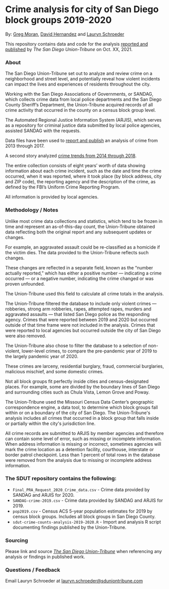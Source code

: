 # Crime analysis for city of San Diego block groups 2019-2020
By: [Greg Moran](https://www.sandiegouniontribune.com/sdut-greg-moran-staff.html), [David Hernandez](https://www.sandiegouniontribune.com/sdut-david-hernandez-staff.html) and [Lauryn Schroeder](https://www.sandiegouniontribune.com/sdut-lauryn-schroeder-staff.html)

This repository contains data and code for the analysis [reported and published](XXXXX) by *The San Diego Union-Tribune* on Oct. XX, 2021.

### About

The San Diego Union-Tribune set out to analyze and review crime on a neighborhood and street level, and potentially reveal how violent incidents can impact the lives and experiences of residents throughout the city.

Working with the San Diego Associations of Governments, or SANDAG, which collects crime data from local police departments and the San Diego County Sheriff’s Department, the Union-Tribune acquired records of all crime activity that occurred in the county on a census block group level.

The Automated Regional Justice Information System (ARJIS), which serves as a repository for criminal justice data submitted by local police agencies, assisted SANDAG with the requests.

Data files have been used to [report and publish](https://www.sandiegouniontribune.com/story/2019-03-28/crime-counts-as-crime-falls-to-record-lows-some-neighborhoods-are-left-behind) an analysis of crime from 2013 through 2017.

A second story analyzed [crime trends from 2014 through 2018](https://www.sandiegouniontribune.com/news/public-safety/story/2019-06-05/more-city-neighborhoods-see-increase-in-violent-crimes-new-data-analysis-shows).

The entire collection consists of eight years’ worth of data showing information about each crime incident, such as the date and time the crime occurred, when it was reported, where it took place (by block address, city and ZIP code), the reporting agency and the description of the crime, as defined by the FBI’s Uniform Crime Reporting Program.

All information is provided by local agencies.

### Methodology / Notes

Unlike most crime data collections and statistics, which tend to be frozen in time and represent an as-of-this-day count, the Union-Tribune obtained data reflecting both the original report and any subsequent updates or changes.

For example, an aggravated assault could be re-classified as a homicide if the victim dies. The data provided to the Union-Tribune reflects such changes.

These changes are reflected in a separate field, known as the “number actually reported,” which has either a positive number — indicating a crime occurred — or a negative number, indicating the crime changed or was proven unfounded.

The Union-Tribune used this field to calculate all crime totals in the analysis.

The Union-Tribune filtered the database to include only violent crimes — robberies, strong arm robberies, rapes, attempted rapes, murders and aggravated assaults — that listed San Diego police as the responding agency. Crimes that were reported between 2019 and 2020 but occurred outside of that time frame were not included in the analysis. Crimes that were reported to local agencies but occurred outside the city of San Diego were also removed.

The Union-Tribune also chose to filter the database to a selection of non-violent, lower-level crimes, to compare the pre-pandemic year of 2019 to the largely pandemic year of 2020.

These crimes are larceny, residential burglary, fraud, commercial burglaries, malicious mischief, and some domestic crimes.

Not all block groups fit perfectly inside cities and census-designated places. For example, some are divided by the boundary lines of San Diego and surrounding cities such as Chula Vista, Lemon Grove and Poway.

The Union-Tribune used the Missouri Census Data Center’s geographic correspondence engine, a data tool, to determine which block groups fall within or on a boundary of the city of San Diego. The Union-Tribune's analysis includes all crimes that occurred in a block group that falls inside or partially within the city's jurisdiction line.

All crime records are submitted to ARJIS by member agencies and therefore can contain some level of error, such as missing or incomplete information. When address information is missing or incorrect, sometimes agencies will mark the crime location as a detention facility, courthouse, interstate or border patrol checkpoint. Less than 1 percent of total rows in the database were removed from the analysis due to missing or incomplete address information.

### The SDUT repository contains the following:

- `Final_PRA_Request_2020_Crime_data.csv` - Crime data provided by SANDAG and ARJIS for 2020.
- `SANDAG-crime-2019.csv` - Crime data provided by SANDAG and ARJIS for 2019.
- `pop2019.csv` - Census ACS 5-year population estimates for 2019 by census block groups. Includes all block groups in San Diego County.
- `sdut-crime-counts-analysis-2019-2020.R` - Import and analysis R script documenting findings published by the Union-Tribune.

### Sourcing
Please link and source [*The San Diego Union-Tribune*](https://www.sandiegouniontribune.com/) when referencing any analysis or findings in published work.

### Questions / Feedback

Email Lauryn Schroeder at [lauryn.schroeder@sduniontribune.com](mailto:lauryn.schroeder@sduniontribune.com)
